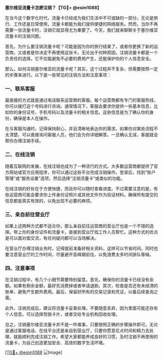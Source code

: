**塞尔维亚流量卡怎麽注销？【TG💪+ @esim1088】**

在当今这个数字化时代，流量卡已经成为我们生活中不可或缺的一部分。无论是旅行、工作还是日常使用，流量卡都能为我们提供便捷的网络服务。然而，当你不再需要一张流量卡时，注销它就显得尤为重要了。今天，我们就来聊聊关于塞尔维亚流量卡的注销问题。

首先，为什么要注销流量卡呢？可能是因为你的旅行结束了，或者你更换了新的运营商，又或者是你决定不再使用这张卡。无论出于何种原因，注销流量卡都是一个负责任的选择。它不仅能避免不必要的费用产生，还能保护你的个人信息安全。

那么，如何注销塞尔维亚的流量卡呢？其实，这个过程并不复杂，但需要按照一定的步骤来进行。以下是一些常见的注销方法和注意事项：

### 一、联系客服

最直接的方式就是通过电话联系运营商的客服。每个运营商都有专门的客服热线，你可以拨打这个号码进行咨询。通常情况下，客服会要求你提供一些基本信息，比如你的身份证号、手机号码以及流量卡的相关信息。这些信息是为了确认你的身份，确保是本人在操作。

在与客服沟通时，记得保持耐心，并且清晰地表达你的需求。如果你对某些流程不太清楚，可以直接询问客服人员，他们会为你详细解答。一旦确认无误，客服就会帮你办理注销手续。

### 二、在线注销

随着互联网的发展，在线注销也成为了一种流行的方式。大多数运营商都提供了官方网站或官方应用程序，你可以通过这些平台完成注销操作。登录后，找到“账户管理”或“服务设置”选项，然后选择“注销流量卡”或类似的功能。

在线注销的好处在于方便快捷，而且你可以随时查看进度。不过需要注意的是，有些运营商可能会要求你上传身份证照片或其他文件作为验证材料。确保所有提交的信息都是真实有效的，以免出现不必要的麻烦。

### 三、亲自前往营业厅

如果上述两种方式都不适合你，那么亲自前往运营商的营业厅也是一个不错的选择。带上你的身份证件和流量卡，直接到营业厅找工作人员帮忙。这种方式的优点是可以面对面交流，有任何疑问都可以当场解决。

在营业厅办理注销业务时，记得提前准备好相关资料，这样可以节省时间。同时也要注意营业厅的工作时间，尽量避开高峰期前往，以免浪费太多时间排队等候。

### 四、注意事项

在注销过程中，有几个小细节需要特别留意。首先，确保你的流量卡已经没有余额。如果有剩余金额，最好先消费掉或者申请退款。其次，检查是否还有未结清的账单，避免产生额外费用。最后，保留好所有的交易记录和凭证，以备后续查询之需。

此外，注销完成后，建议将流量卡妥善处理。不要随意丢弃，因为里面可能还存有个人信息。可以选择剪毁卡片，或者交给专业机构回收处理。

总之，注销塞尔维亚流量卡并不是一件难事，只要按照正确的步骤操作即可。无论是通过客服电话、在线平台还是亲自到营业厅，只要你愿意花点时间和精力去处理，就能顺利完成注销工作。希望大家都能养成良好的习惯，及时注销不再使用的流量卡，为自己创造更加安全、高效的数字生活环境。

[[TG💪+ @esim1088](https://t.me/s/esim1088) ![Image](https://i.postimg.cc/4NQfJmqS/Snipaste-2025-05-13-00-14-12.png)]